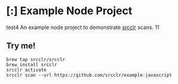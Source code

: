# [:] Example Node Project
test4
An example node project to demonstrate [srcclr](https://www.srcclr.com) scans.
11
## Try me!

```
brew tap srcclr/srcclr
brew install srcclr
srcclr activate
srcclr scan --url https://github.com/srcclr/example-javascript
```
